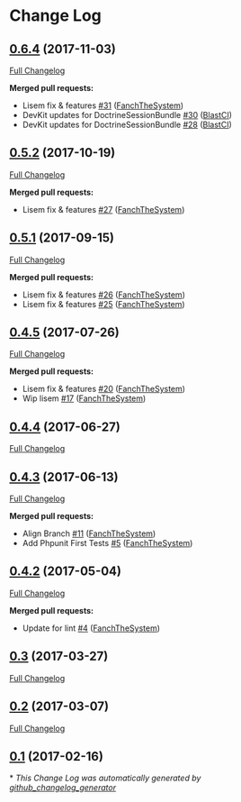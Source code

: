 # Change Log

## [0.6.4](https://github.com/blast-project/DoctrineSessionBundle/tree/0.6.4) (2017-11-03)
[Full Changelog](https://github.com/blast-project/DoctrineSessionBundle/compare/0.5.2...0.6.4)

**Merged pull requests:**

- Lisem fix & features [\#31](https://github.com/blast-project/DoctrineSessionBundle/pull/31) ([FanchTheSystem](https://github.com/FanchTheSystem))
- DevKit updates for DoctrineSessionBundle [\#30](https://github.com/blast-project/DoctrineSessionBundle/pull/30) ([BlastCI](https://github.com/BlastCI))
- DevKit updates for DoctrineSessionBundle [\#28](https://github.com/blast-project/DoctrineSessionBundle/pull/28) ([BlastCI](https://github.com/BlastCI))

## [0.5.2](https://github.com/blast-project/DoctrineSessionBundle/tree/0.5.2) (2017-10-19)
[Full Changelog](https://github.com/blast-project/DoctrineSessionBundle/compare/0.5.1...0.5.2)

**Merged pull requests:**

- Lisem fix & features [\#27](https://github.com/blast-project/DoctrineSessionBundle/pull/27) ([FanchTheSystem](https://github.com/FanchTheSystem))

## [0.5.1](https://github.com/blast-project/DoctrineSessionBundle/tree/0.5.1) (2017-09-15)
[Full Changelog](https://github.com/blast-project/DoctrineSessionBundle/compare/0.4.5...0.5.1)

**Merged pull requests:**

- Lisem fix & features [\#26](https://github.com/blast-project/DoctrineSessionBundle/pull/26) ([FanchTheSystem](https://github.com/FanchTheSystem))
- Lisem fix & features [\#25](https://github.com/blast-project/DoctrineSessionBundle/pull/25) ([FanchTheSystem](https://github.com/FanchTheSystem))

## [0.4.5](https://github.com/blast-project/DoctrineSessionBundle/tree/0.4.5) (2017-07-26)
[Full Changelog](https://github.com/blast-project/DoctrineSessionBundle/compare/0.4.4...0.4.5)

**Merged pull requests:**

- Lisem fix & features [\#20](https://github.com/blast-project/DoctrineSessionBundle/pull/20) ([FanchTheSystem](https://github.com/FanchTheSystem))
- Wip lisem [\#17](https://github.com/blast-project/DoctrineSessionBundle/pull/17) ([FanchTheSystem](https://github.com/FanchTheSystem))

## [0.4.4](https://github.com/blast-project/DoctrineSessionBundle/tree/0.4.4) (2017-06-27)
[Full Changelog](https://github.com/blast-project/DoctrineSessionBundle/compare/0.4.3...0.4.4)

## [0.4.3](https://github.com/blast-project/DoctrineSessionBundle/tree/0.4.3) (2017-06-13)
[Full Changelog](https://github.com/blast-project/DoctrineSessionBundle/compare/0.4.2...0.4.3)

**Merged pull requests:**

- Align Branch [\#11](https://github.com/blast-project/DoctrineSessionBundle/pull/11) ([FanchTheSystem](https://github.com/FanchTheSystem))
- Add Phpunit First Tests [\#5](https://github.com/blast-project/DoctrineSessionBundle/pull/5) ([FanchTheSystem](https://github.com/FanchTheSystem))

## [0.4.2](https://github.com/blast-project/DoctrineSessionBundle/tree/0.4.2) (2017-05-04)
[Full Changelog](https://github.com/blast-project/DoctrineSessionBundle/compare/0.3...0.4.2)

**Merged pull requests:**

- Update for lint [\#4](https://github.com/blast-project/DoctrineSessionBundle/pull/4) ([FanchTheSystem](https://github.com/FanchTheSystem))

## [0.3](https://github.com/blast-project/DoctrineSessionBundle/tree/0.3) (2017-03-27)
[Full Changelog](https://github.com/blast-project/DoctrineSessionBundle/compare/0.2...0.3)

## [0.2](https://github.com/blast-project/DoctrineSessionBundle/tree/0.2) (2017-03-07)
[Full Changelog](https://github.com/blast-project/DoctrineSessionBundle/compare/0.1...0.2)

## [0.1](https://github.com/blast-project/DoctrineSessionBundle/tree/0.1) (2017-02-16)


\* *This Change Log was automatically generated by [github_changelog_generator](https://github.com/skywinder/Github-Changelog-Generator)*
